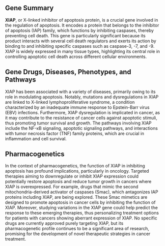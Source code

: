 ## Gene Summary
**XIAP**, or X-linked inhibitor of apoptosis protein, is a crucial gene involved in the regulation of apoptosis. It encodes a protein that belongs to the inhibitor of apoptosis (IAP) family, which functions by inhibiting caspases, thereby preventing cell death. This gene is particularly significant because its product interacts with several cell death regulators and exerts its action by binding to and inhibiting specific caspases such as caspase-3, -7, and -9. XIAP is widely expressed in many tissue types, highlighting its central role in controlling apoptotic cell death across different cellular environments.

## Gene Drugs, Diseases, Phenotypes, and Pathways
XIAP has been associated with a variety of diseases, primarily owing to its role in modulating apoptosis. Notably, mutations and dysregulations in XIAP are linked to X-linked lymphoproliferative syndrome, a condition characterized by an inadequate immune response to Epstein-Barr virus (EBV) infections. Furthermore, XIAP dysregulation is implicated in cancer, as it may contribute to the resistance of cancer cells against apoptotic stimuli, thus promoting tumor survival and growth. The pathways involving XIAP include the NF-κB signaling, apoptotic signaling pathways, and interactions with tumor necrosis factor (TNF) family proteins, which are crucial in inflammation and cell survival.

## Pharmacogenetics
In the context of pharmacogenetics, the function of XIAP in inhibiting apoptosis has profound implications, particularly in oncology. Targeted therapies aiming to downregulate or inhibit XIAP expression could potentially restore apoptosis and reduce tumor growth in cancers where XIAP is overexpressed. For example, drugs that mimic the second mitochondria-derived activator of caspases (Smac), which antagonizes IAP proteins including XIAP, are being explored. These Smac mimetics are designed to promote apoptosis in cancer cells by inhibiting the function of XIAP. Moreover, studying variations in the XIAP gene could help predict the response to these emerging therapies, thus personalizing treatment options for patients with cancers showing aberrant expression of XIAP. No specific drugs are currently approved purely targeting XIAP, but its pharmacogenetic profile continues to be a significant area of research, promising for the development of novel therapeutic strategies in cancer treatment.